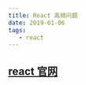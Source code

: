 ```yaml
---
title: React 高频问题
date: 2019-01-06
tags:
   - react
---
```


## [react 官网](https://zh-hans.react.dev/learn)
